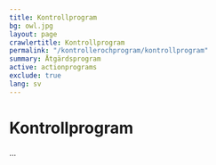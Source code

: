```yaml
---
title: Kontrollprogram
bg: owl.jpg
layout: page
crawlertitle: Kontrollprogram
permalink: "/kontrollerochprogram/kontrollprogram"
summary: Åtgärdsprogram
active: actionprograms
exclude: true
lang: sv
---
```


# Kontrollprogram

...